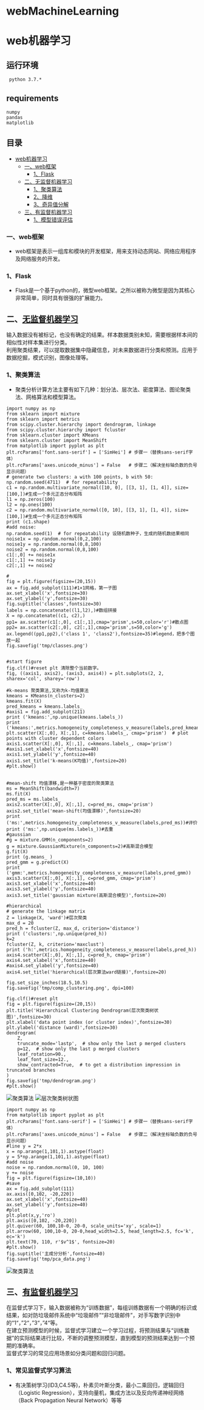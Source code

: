# webMachineLearning
web机器学习
=========
## 运行环境
     python 3.7.*
## requirements
    numpy
    pandas
    matplotlib
## 目录
* [web机器学习](#web机器学习)
	* [一、web框架](#一web框架)
		* [1、Flask](#1Flask)
	* [二、无监督机器学习](#二无监督机器学习)
		* [1、聚类算法](#1聚类算法)
		* [2、降维](#2降维)
		* [3、奇异值分解](#3奇异值分解)
	* [三、有监督机器学习](#三有监督机器学习)
		* [1、模型错误评估](#1模型错误评估)
### 一、web框架
- web框架是表示一组库和模块的开发框架，用来支持动态网站、网络应用程序及网络服务的开发。
### 1、Flask
- Flask是一个基于python的，微型web框架。之所以被称为微型是因为其核心非常简单，同时具有很强的扩展能力。  
## 二、[无监督机器学习](/example/chapter_2)
输入数据没有被标记，也没有确定的结果。样本数据类别未知，需要根据样本间的相似性对样本集进行分类。<br>
利用聚类结果，可以提取数据集中隐藏信息，对未来数据进行分类和预测。应用于数据挖掘，模式识别，图像处理等。
### 1、聚类算法
- 聚类分析计算方法主要有如下几种：划分法、层次法、密度算法、图论聚类法、网格算法和模型算法。
```
import numpy as np
from sklearn import mixture
from sklearn import metrics
from scipy.cluster.hierarchy import dendrogram, linkage
from scipy.cluster.hierarchy import fcluster
from sklearn.cluster import KMeans
from sklearn.cluster import MeanShift
from matplotlib import pyplot as plt
plt.rcParams['font.sans-serif'] = ['SimHei'] # 步骤一（替换sans-serif字体）
plt.rcParams['axes.unicode_minus'] = False   # 步骤二（解决坐标轴负数的负号显示问题）
# generate two clusters: a with 100 points, b with 50:
np.random.seed(4711)  # for repeatability 
c1 = np.random.multivariate_normal([10, 0], [[3, 1], [1, 4]], size=[100,])#生成一个多元正态分布矩阵
l1 = np.zeros(100)
l2 = np.ones(100)
c2 = np.random.multivariate_normal([0, 10], [[3, 1], [1, 4]], size=[100,])#生成一个多元正态分布矩阵
print (c1.shape)
#add noise:
np.random.seed(1)  # for repeatability 设随机数种子，生成的随机数结果相同
noise1x = np.random.normal(0,2,100)
noise1y = np.random.normal(0,8,100)
noise2 = np.random.normal(0,8,100)
c1[:,0] += noise1x
c1[:,1] += noise1y
c2[:,1] += noise2

#
fig = plt.figure(figsize=(20,15))
ax = fig.add_subplot(111)#1×1网格，第一子图
ax.set_xlabel('x',fontsize=30)
ax.set_ylabel('y',fontsize=30)
fig.suptitle('classes',fontsize=30)
labels = np.concatenate((l1,l2),)#数组拼接
X = np.concatenate((c1, c2),)
pp1= ax.scatter(c1[:,0], c1[:,1],cmap='prism',s=50,color='r')#散点图
pp2= ax.scatter(c2[:,0], c2[:,1],cmap='prism',s=50,color='g')
ax.legend((pp1,pp2),('class 1', 'class2'),fontsize=35)#legend，把多个图放一起
fig.savefig('tmp/classes.png')


#start figure
fig.clf()#reset plt 清除整个当前数字。
fig, ((axis1, axis2), (axis3, axis4)) = plt.subplots(2, 2, sharex='col', sharey='row')

#k-means 聚类算法,又称为k-均值算法
kmeans = KMeans(n_clusters=2)
kmeans.fit(X)
pred_kmeans = kmeans.labels_
#axis1 = fig.add_subplot(211)
print ('kmeans:',np.unique(kmeans.labels_))
print ('kmeans:',metrics.homogeneity_completeness_v_measure(labels,pred_kmeans))
plt.scatter(X[:,0], X[:,1], c=kmeans.labels_, cmap='prism')  # plot points with cluster dependent colors
axis1.scatter(X[:,0], X[:,1], c=kmeans.labels_, cmap='prism')
#axis1.set_xlabel('x',fontsize=40)
axis1.set_ylabel('y',fontsize=40)
axis1.set_title('k-means(K均值)',fontsize=20)
#plt.show()


#mean-shift 均值漂移,是一种基于密度的聚类算法
ms = MeanShift(bandwidth=7)
ms.fit(X)
pred_ms = ms.labels_
axis2.scatter(X[:,0], X[:,1], c=pred_ms, cmap='prism')
axis2.set_title('mean-shift(均值漂移)',fontsize=20)
print ('ms:',metrics.homogeneity_completeness_v_measure(labels,pred_ms))#评价
print ('ms:',np.unique(ms.labels_))#去重
#gaussian
#g = mixture.GMM(n_components=2)
g = mixture.GaussianMixture(n_components=2)#高斯混合模型
g.fit(X)
print (g.means_ )
pred_gmm = g.predict(X)
print ('gmm:',metrics.homogeneity_completeness_v_measure(labels,pred_gmm))
axis3.scatter(X[:,0], X[:,1], c=pred_gmm, cmap='prism')
axis3.set_xlabel('x',fontsize=40)
axis3.set_ylabel('y',fontsize=40)
axis3.set_title('gaussian mixture(高斯混合模型)',fontsize=20)

#hierarchical
# generate the linkage matrix
Z = linkage(X, 'ward')#层次聚类
max_d = 20
pred_h = fcluster(Z, max_d, criterion='distance')
print ('clusters:',np.unique(pred_h))
k=2
fcluster(Z, k, criterion='maxclust')
print ('h:',metrics.homogeneity_completeness_v_measure(labels,pred_h))
axis4.scatter(X[:,0], X[:,1], c=pred_h, cmap='prism')
axis4.set_xlabel('x',fontsize=40)
#axis4.set_ylabel('y',fontsize=40)
axis4.set_title('hierarchical(层次算法ward链接)',fontsize=20)

fig.set_size_inches(18.5,10.5)
fig.savefig('tmp/comp_clustering.png', dpi=100)

fig.clf()#reset plt
fig = plt.figure(figsize=(20,15))
plt.title('Hierarchical Clustering Dendrogram(层次聚类树状图)',fontsize=30)
plt.xlabel('data point index (or cluster index)',fontsize=30)
plt.ylabel('distance (ward)',fontsize=30)
dendrogram(
    Z,
    truncate_mode='lastp',  # show only the last p merged clusters
    p=12,  # show only the last p merged clusters
    leaf_rotation=90.,
    leaf_font_size=12.,
    show_contracted=True,  # to get a distribution impression in truncated branches
)
fig.savefig('tmp/dendrogram.png')
#plt.show()
```
![聚类算法](/example/chapter_2/tmp/comp_clustering.png)
![层次聚类树状图](/example/chapter_2/tmp/dendrogram.png)
```
import numpy as np
from matplotlib import pyplot as plt
plt.rcParams['font.sans-serif'] = ['SimHei'] # 步骤一（替换sans-serif字体）
plt.rcParams['axes.unicode_minus'] = False   # 步骤二（解决坐标轴负数的负号显示问题）
#line y = 2*x
x = np.arange(1,101,1).astype(float)
y = 5*np.arange(1,101,1).astype(float)
#add noise
noise = np.random.normal(0, 10, 100)
y += noise
fig = plt.figure(figsize=(10,10))
#save
ax = fig.add_subplot(111)
ax.axis([0,102, -20,220])
ax.set_xlabel('x',fontsize=40)
ax.set_ylabel('y',fontsize=40)
#plot
plt.plot(x,y,'ro')
plt.axis([0,102, -20,220])
plt.quiver(60, 100,10-0, 20-0, scale_units='xy', scale=1)
plt.arrow(60, 100,10-0, 20-0,head_width=2.5, head_length=2.5, fc='k', ec='k')
plt.text(70, 110, r'$v^1$', fontsize=20)
#plt.show()
fig.suptitle('主成分分析',fontsize=40)
fig.savefig('tmp/pca_data.png')
```
![聚类算法](/example/chapter_2/tmp/pca_data.png)
## 三、[有监督机器学习](/example/chapter_3)
在监督式学习下，输入数据被称为“训练数据”，每组训练数据有一个明确的标识或结果，如对防垃圾邮件系统中“垃圾邮件”“非垃圾邮件”，对手写数字识别中的“1“，”2“，”3“，”4“等。<br>
在建立预测模型的时候，监督式学习建立一个学习过程，将预测结果与“训练数据”的实际结果进行比较，不断的调整预测模型，直到模型的预测结果达到一个预期的准确率。<br>
监督式学习的常见应用场景如分类问题和回归问题。
### 1、常见监督式学习算法
- 有决策树学习(ID3,C4.5等)，朴素贝叶斯分类，最小二乘回归，逻辑回归（Logistic Regression），支持向量机，集成方法以及反向传递神经网络（Back Propagation Neural Network）等等